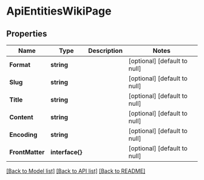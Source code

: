 # ApiEntitiesWikiPage

## Properties
Name | Type | Description | Notes
------------ | ------------- | ------------- | -------------
**Format** | **string** |  | [optional] [default to null]
**Slug** | **string** |  | [optional] [default to null]
**Title** | **string** |  | [optional] [default to null]
**Content** | **string** |  | [optional] [default to null]
**Encoding** | **string** |  | [optional] [default to null]
**FrontMatter** | **interface{}** |  | [optional] [default to null]

[[Back to Model list]](../README.md#documentation-for-models) [[Back to API list]](../README.md#documentation-for-api-endpoints) [[Back to README]](../README.md)


